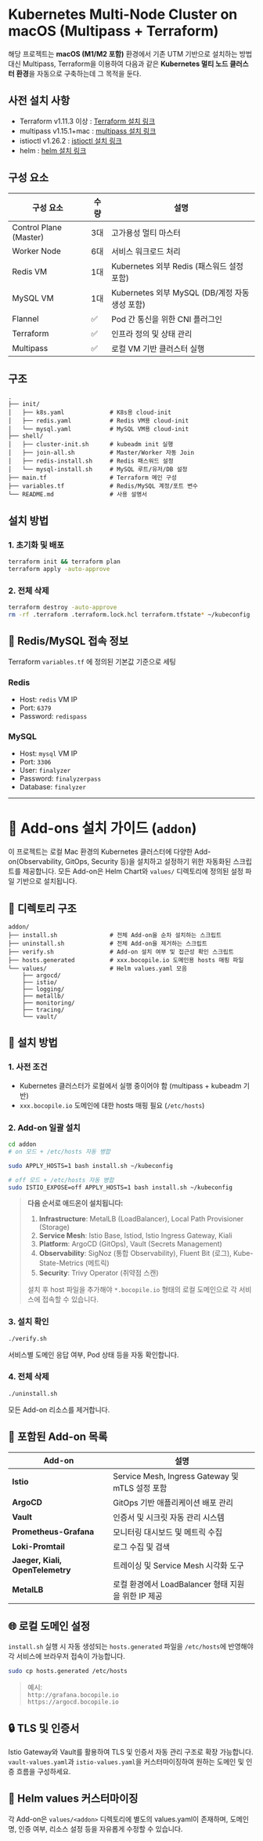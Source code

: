 # Kubernetes Multi-Node Cluster on macOS (Multipass + Terraform)

해당 프로젝트는 **macOS (M1/M2 포함)** 환경에서 기존 UTM 기반으로 설치하는 방법 대신 Multipass, Terraform을 이용하여 다음과 같은 **Kubernetes 멀티 노드 클러스터 환경**을 자동으로 구축하는데 그 목적을 둔다.

## 사전 설치 사항
- Terraform v1.11.3 이상 : [Terraform 설치 링크](https://developer.hashicorp.com/terraform/install)
- multipass v1.15.1+mac : [multipass 설치 링크](https://canonical.com/multipass)
- istioctl v1.26.2 :  [istioctl 설치 링크](https://formulae.brew.sh/formula/istioctl)
- helm : [helm 설치 링크](https://helm.sh/ko/docs/intro/install/)

## 구성 요소
| 구성 요소 | 수량 | 설명 |
|-----------|------|------|
| Control Plane (Master) | 3대 | 고가용성 멀티 마스터 |
| Worker Node | 6대 | 서비스 워크로드 처리 |
| Redis VM | 1대 | Kubernetes 외부 Redis (패스워드 설정 포함) |
| MySQL VM | 1대 | Kubernetes 외부 MySQL (DB/계정 자동 생성 포함) |
| Flannel | ✅ | Pod 간 통신을 위한 CNI 플러그인 |
| Terraform | ✅ | 인프라 정의 및 상태 관리 |
| Multipass | ✅ | 로컬 VM 기반 클러스터 실행 |

## 구조
```
.
├── init/
│   ├── k8s.yaml             # K8s용 cloud-init
│   ├── redis.yaml           # Redis VM용 cloud-init
│   └── mysql.yaml           # MySQL VM용 cloud-init
├── shell/
│   ├── cluster-init.sh      # kubeadm init 실행
│   ├── join-all.sh          # Master/Worker 자동 Join
│   ├── redis-install.sh     # Redis 패스워드 설정
│   └── mysql-install.sh     # MySQL 루트/유저/DB 설정
├── main.tf                  # Terraform 메인 구성
├── variables.tf             # Redis/MySQL 계정/포트 변수
└── README.md                # 사용 설명서
```

## 설치 방법

### 1. 초기화 및 배포
```bash
terraform init && terraform plan
terraform apply -auto-approve
```

### 2. 전체 삭제
```bash
terraform destroy -auto-approve
rm -rf .terraform .terraform.lock.hcl terraform.tfstate* ~/kubeconfig
```

## 🔐 Redis/MySQL 접속 정보

Terraform `variables.tf` 에 정의된 기본값 기준으로 세팅

### Redis
- Host: `redis` VM IP
- Port: `6379`
- Password: `redispass`

### MySQL
- Host: `mysql` VM IP
- Port: `3306`
- User: `finalyzer`
- Password: `finalyzerpass`
- Database: `finalyzer`

---

# 🔧 Add-ons 설치 가이드 (`addon`)

이 프로젝트는 로컬 Mac 환경의 Kubernetes 클러스터에 다양한 Add-on(Observability, GitOps, Security 등)을 설치하고 설정하기 위한 자동화된 스크립트를 제공합니다. 모든 Add-on은 Helm Chart와 `values/` 디렉토리에 정의된 설정 파일 기반으로 설치됩니다.

## 📁 디렉토리 구조

```
addon/
├── install.sh               # 전체 Add-on을 순차 설치하는 스크립트
├── uninstall.sh             # 전체 Add-on을 제거하는 스크립트
├── verify.sh                # Add-on 설치 여부 및 접근성 확인 스크립트
├── hosts.generated          # xxx.bocopile.io 도메인용 hosts 매핑 파일
└── values/                  # Helm values.yaml 모음
    ├── argocd/
    ├── istio/
    ├── logging/
    ├── metallb/
    ├── monitoring/
    ├── tracing/
    └── vault/
```

## 🚀 설치 방법

### 1. 사전 조건
- Kubernetes 클러스터가 로컬에서 실행 중이어야 함 (multipass + kubeadm 기반)
- `xxx.bocopile.io` 도메인에 대한 hosts 매핑 필요 (`/etc/hosts`)

### 2. Add-on 일괄 설치

```bash
cd addon
# on 모드 + /etc/hosts 자동 병합

sudo APPLY_HOSTS=1 bash install.sh ~/kubeconfig

# off 모드 + /etc/hosts 자동 병합
sudo ISTIO_EXPOSE=off APPLY_HOSTS=1 bash install.sh ~/kubeconfig
```

> **다음 순서로 애드온이 설치됩니다:**
> 1. **Infrastructure**: MetalLB (LoadBalancer), Local Path Provisioner (Storage)
> 2. **Service Mesh**: Istio Base, Istiod, Istio Ingress Gateway, Kiali
> 3. **Platform**: ArgoCD (GitOps), Vault (Secrets Management)
> 4. **Observability**: SigNoz (통합 Observability), Fluent Bit (로그), Kube-State-Metrics (메트릭)
> 5. **Security**: Trivy Operator (취약점 스캔)
>
> 설치 후 host 파일을 추가해야 `*.bocopile.io` 형태의 로컬 도메인으로 각 서비스에 접속할 수 있습니다.

### 3. 설치 확인

```bash
./verify.sh
```

서비스별 도메인 응답 여부, Pod 상태 등을 자동 확인합니다.

### 4. 전체 삭제

```bash
./uninstall.sh
```

모든 Add-on 리소스를 제거합니다.

## 🧩 포함된 Add-on 목록

| Add-on    | 설명 |
|-----------|------|
| **Istio** | Service Mesh, Ingress Gateway 및 mTLS 설정 포함 |
| **ArgoCD** | GitOps 기반 애플리케이션 배포 관리 |
| **Vault** | 인증서 및 시크릿 자동 관리 시스템 |
| **Prometheus-Grafana** | 모니터링 대시보드 및 메트릭 수집 |
| **Loki-Promtail** | 로그 수집 및 검색 |
| **Jaeger, Kiali, OpenTelemetry** | 트레이싱 및 Service Mesh 시각화 도구 |
| **MetalLB** | 로컬 환경에서 LoadBalancer 형태 지원을 위한 IP 제공 |

## 🌐 로컬 도메인 설정

`install.sh` 실행 시 자동 생성되는 `hosts.generated` 파일을 `/etc/hosts`에 반영해야 각 서비스에 브라우저 접속이 가능합니다.

```bash
sudo cp hosts.generated /etc/hosts
```

> 예시:  
> `http://grafana.bocopile.io`  
> `https://argocd.bocopile.io`

## 🔒 TLS 및 인증서

Istio Gateway와 Vault를 활용하여 TLS 및 인증서 자동 관리 구조로 확장 가능합니다. `vault-values.yaml`과 `istio-values.yaml`을 커스터마이징하여 원하는 도메인 및 인증 흐름을 구성하세요.

## 📎 Helm values 커스터마이징

각 Add-on은 `values/<addon>` 디렉토리에 별도의 values.yaml이 존재하며, 도메인명, 인증 여부, 리소스 설정 등을 자유롭게 수정할 수 있습니다.
